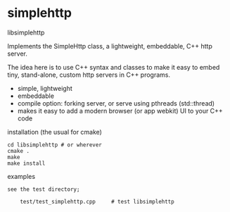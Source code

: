 # simplehttp

libsimplehttp

Implements the SimpleHttp class, a lightweight, embeddable,  C++ http server.

The idea here is to use C++ syntax and classes to make it easy to embed
tiny, stand-alone, custom http servers in C++ programs.

   * simple, lightweight
   * embeddable
   * compile option: forking server, or serve using pthreads (std::thread)
   * makes it easy to add a modern browser (or app webkit) UI to your C++ code

installation (the usual for cmake)

    cd libsimplehttp # or wherever
    cmake .
    make
    make install

examples

    see the test directory;

        test/test_simplehttp.cpp     # test libsimplehttp
